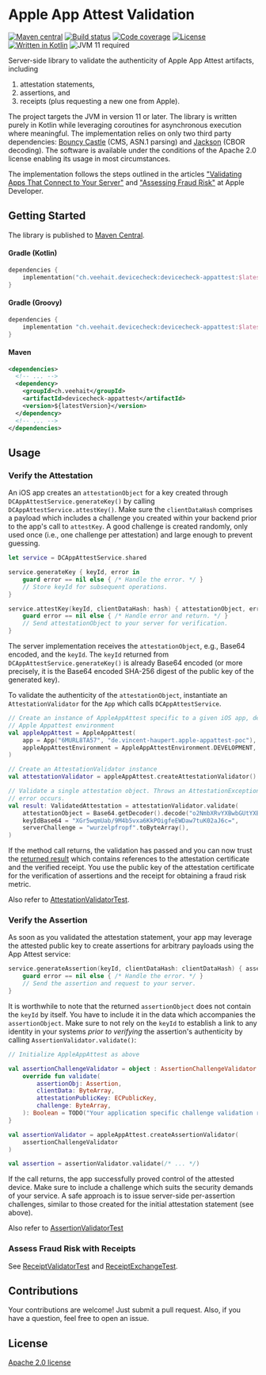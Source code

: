 # Apple App Attest Validation

[![Maven central](https://img.shields.io/maven-central/v/ch.veehait.devicecheck/devicecheck-appattest.svg)](https://search.maven.org/search?q=devicecheck-appattest)
[![Build status](https://img.shields.io/github/workflow/status/veehaitch/devicecheck-appattest/CI%20Build)](https://github.com/veehaitch/devicecheck-appattest/actions?query=workflow%3A%22CI+Build%22)
[![Code coverage](https://img.shields.io/codecov/c/github/veehaitch/devicecheck-appattest)](https://app.codecov.io/gh/veehaitch/devicecheck-appattest/branch/main)
[![License](https://img.shields.io/github/license/veehaitch/devicecheck-appattest)](http://www.apache.org/licenses/LICENSE-2.0.html)
[![Written in Kotlin](https://img.shields.io/badge/code-kotlin-A97BFF)](https://kotlinlang.org/)
![JVM 11 required](https://img.shields.io/badge/jvm-11-blue)

Server-side library to validate the authenticity of Apple App Attest artifacts, including 
1. attestation statements,
2. assertions, and
3. receipts (plus requesting a new one from Apple). 

The project targets the JVM in version 11 or later. The library is written purely in Kotlin while leveraging coroutines
for asynchronous execution where meaningful. The implementation relies on only two third party dependencies:
[Bouncy Castle](http://bouncycastle.org) (CMS, ASN.1 parsing) and [Jackson](https://github.com/FasterXML/jackson) 
(CBOR decoding). The software is available under the conditions of the Apache 2.0 license enabling its usage in most
circumstances.

The implementation follows the steps outlined in the articles ["Validating Apps That Connect to Your Server"](https://developer.apple.com/documentation/devicecheck/validating_apps_that_connect_to_your_server)
and ["Assessing Fraud Risk"](https://developer.apple.com/documentation/devicecheck/assessing_fraud_risk) at Apple Developer.

## Getting Started

The library is published to [Maven Central](https://search.maven.org/search?q=devicecheck-appattest).

#### Gradle (Kotlin)

```kotlin
dependencies {
    implementation("ch.veehait.devicecheck:devicecheck-appattest:$latestVersion")
}
```

#### Gradle (Groovy)

```groovy
dependencies {
    implementation "ch.veehait.devicecheck:devicecheck-appattest:$latestVersion"
}
```

#### Maven

```xml
<dependencies>
  <!-- ... -->
  <dependency>
    <groupId>ch.veehait</groupId>
    <artifactId>devicecheck-appattest</artifactId>
    <version>${latestVersion}</version>
  </dependency>
  <!-- ... -->
</dependencies>
```

## Usage

### Verify the Attestation

An iOS app creates an `attestationObject` for a key created through `DCAppAttestService.generateKey()` 
by calling `DCAppAttestService.attestKey()`. Make sure the `clientDataHash` comprises a payload which includes a
challenge you created within your backend prior to the app's call to `attestKey`. A good challenge is created
randomly, only used once (i.e., one challenge per attestation) and large enough to prevent guessing.

```swift
let service = DCAppAttestService.shared

service.generateKey { keyId, error in
    guard error == nil else { /* Handle the error. */ }
    // Store keyId for subsequent operations.
}

service.attestKey(keyId, clientDataHash: hash) { attestationObject, error in
    guard error == nil else { /* Handle error and return. */ }
    // Send attestationObject to your server for verification.
}
```

The server implementation receives the `attestationObject`, e.g., Base64 encoded, and the `keyId`. The `keyId` returned 
from `DCAppAttestService.generateKey()` is already Base64 encoded (or more precisely, it is the Base64 encoded SHA-256
digest of the public key of the generated key).

To validate the authenticity of the `attestationObject`, instantiate an `AttestationValidator` for the `App` which 
calls `DCAppAttestService`. 

```kotlin
// Create an instance of AppleAppAttest specific to a given iOS app, development team and
// Apple Appattest environment
val appleAppAttest = AppleAppAttest(
    app = App("6MURL8TA57", "de.vincent-haupert.apple-appattest-poc"),
    appleAppAttestEnvironment = AppleAppAttestEnvironment.DEVELOPMENT,
)

// Create an AttestationValidator instance
val attestationValidator = appleAppAttest.createAttestationValidator()

// Validate a single attestation object. Throws an AttestationException if a validation
// error occurs.
val result: ValidatedAttestation = attestationValidator.validate(
    attestationObject = Base64.getDecoder().decode("o2NmbXRvYXBwbGUtYXBwYXR0ZXN0Z2F ..."),
    keyIdBase64 = "XGr5wqmUab/9M4b5vxa6KkPOigfeEWDaw7tuK02aJ6c=",
    serverChallenge = "wurzelpfropf".toByteArray(),
)
```

If the method call returns, the validation has passed and you can now trust the
[returned result](https://github.com/veehaitch/devicecheck-appattest/blob/main/src/main/kotlin/ch/veehait/devicecheck/appattest/attestation/ValidatedAttestation.kt)
which contains references to the attestation certificate and the verified receipt.
You use the public key of the attestation certificate for the verification of
assertions and the receipt for obtaining a fraud risk metric.

Also refer to [AttestationValidatorTest](src/test/kotlin/ch/veehait/devicecheck/appattest/attestation/AttestationValidatorTest.kt).

### Verify the Assertion

As soon as you validated the attestation statement, your app may leverage the attested public key to create assertions
for arbitrary payloads using the App Attest service:

```swift
service.generateAssertion(keyId, clientDataHash: clientDataHash) { assertionObject, error in
    guard error == nil else { /* Handle the error. */ }
    // Send the assertion and request to your server.
}
```

It is worthwhile to note that the returned `assertionObject` does not contain the `keyId` by itself. You have to include
it in the data which accompanies the `assertionObject`. Make sure to not rely on the `keyId` to establish a link to any
identity in your systems _prior to verifying_ the assertion's authenticity by calling `AssertionValidator.validate()`:

```kotlin
// Initialize AppleAppAttest as above

val assertionChallengeValidator = object : AssertionChallengeValidator {
    override fun validate(
        assertionObj: Assertion,
        clientData: ByteArray,
        attestationPublicKey: ECPublicKey,
        challenge: ByteArray,
    ): Boolean = TODO("Your application specific challenge validation routine")
}

val assertionValidator = appleAppAttest.createAssertionValidator(
    assertionChallengeValidator
)

val assertion = assertionValidator.validate(/* ... */)
```

If the call returns, the app successfully proved control of the attested device. Make sure to include a challenge which
suits the security demands of your service. A safe approach is to issue server-side per-assertion challenges, similar
to those created for the initial attestation statement (see above).

Also refer to [AssertionValidatorTest](src/test/kotlin/ch/veehait/devicecheck/appattest/assertion/AssertionValidatorTest.kt)

### Assess Fraud Risk with Receipts

See [ReceiptValidatorTest](src/test/kotlin/ch/veehait/devicecheck/appattest/receipt/ReceiptValidatorTest.kt) and 
[ReceiptExchangeTest](src/test/kotlin/ch/veehait/devicecheck/appattest/receipt/ReceiptExchangeTest.kt).

## Contributions

Your contributions are welcome! Just submit a pull request. Also, if you have a question, feel free to open an issue.

## License

[Apache 2.0 license](http://www.apache.org/licenses/LICENSE-2.0.html)
